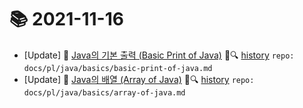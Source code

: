 # 📚 2021-11-16
- [Update] 📙 [Java의 기본 출력 (Basic Print of Java)](https://til.qriositylog.com/featured/pl/java/basics/basic-print-of-java) 📃🔍 [history](https://github.com/Queue-ri/TIL/commits/main/docs/pl/java/basics/basic-print-of-java.md?since=2021-11-16T00:00:00Z&until=2021-11-16T23:59:59Z) `repo: docs/pl/java/basics/basic-print-of-java.md`
- [Update] 📙 [Java의 배열 (Array of Java)](https://til.qriositylog.com/featured/pl/java/basics/array-of-java) 📃🔍 [history](https://github.com/Queue-ri/TIL/commits/main/docs/pl/java/basics/array-of-java.md?since=2021-11-16T00:00:00Z&until=2021-11-16T23:59:59Z) `repo: docs/pl/java/basics/array-of-java.md`
